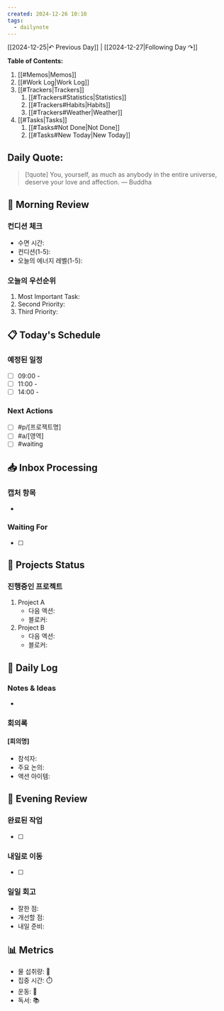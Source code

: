 ```yaml
---
created: 2024-12-26 10:10
tags:
  - dailynote
---
```

[[2024-12-25|↶ Previous Day]] | [[2024-12-27|Following Day ↷]]

**Table of Contents:**
1. [[#Memos|Memos]]
2. [[#Work Log|Work Log]]
3. [[#Trackers|Trackers]]
	1. [[#Trackers#Statistics|Statistics]]
	2. [[#Trackers#Habits|Habits]]
	3. [[#Trackers#Weather|Weather]]
5. [[#Tasks|Tasks]]
	1. [[#Tasks#Not Done|Not Done]]
	1. [[#Tasks#New Today|New Today]]


## Daily Quote:
> [!quote] You, yourself, as much as anybody in the entire universe, deserve your love and affection.
> — Buddha
## 🌅 Morning Review
### 컨디션 체크
- 수면 시간: 
- 컨디션(1-5): 
- 오늘의 에너지 레벨(1-5): 

### 오늘의 우선순위
1. Most Important Task:
2. Second Priority:
3. Third Priority:

## 📋 Today's Schedule
### 예정된 일정
- [ ] 09:00 - 
- [ ] 11:00 - 
- [ ] 14:00 - 

### Next Actions
- [ ] #p/[프로젝트명] 
- [ ] #a/[영역] 
- [ ] #waiting 

## 📥 Inbox Processing
### 캡처 항목
- 

### Waiting For
- [ ] 

## 🎯 Projects Status
### 진행중인 프로젝트
1. Project A
   - 다음 액션:
   - 블로커:
2. Project B
   - 다음 액션:
   - 블로커:

## 📝 Daily Log
### Notes & Ideas
- 

### 회의록
#### [회의명]
- 참석자:
- 주요 논의:
- 액션 아이템:

## 🌙 Evening Review
### 완료된 작업
- [ ] 

### 내일로 이동
- [ ] 

### 일일 회고
- 잘한 점:
- 개선할 점:
- 내일 준비:

## 📊 Metrics
- 물 섭취량: 🚰
- 집중 시간: ⏱️
- 운동: 💪
- 독서: 📚
